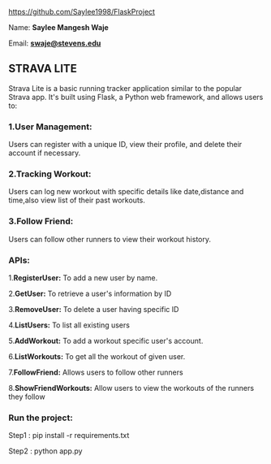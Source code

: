 https://github.com/Saylee1998/FlaskProject

Name: **Saylee Mangesh Waje**

Email: **swaje@stevens.edu**

## **STRAVA LITE**

Strava Lite is a basic running tracker application similar to the popular Strava app. It's built using Flask, a Python web framework, and allows users to:

### 1.User Management:
Users can register with a unique ID, view their profile, and delete their account if necessary.

### 2.Tracking Workout:
Users can log new workout with specific details like date,distance and time,also view list of their past workouts.

### 3.Follow Friend:
Users can follow other runners to view their workout history.


### APIs:
1.**RegisterUser:** To add a new user by name.


2.**GetUser:** To retrieve a user's information by ID

3.**RemoveUser:** To delete a user having specific ID

4.**ListUsers:** To list all existing users

5.**AddWorkout:** To add a workout specific user's account.

6.**ListWorkouts:** To get all the workout of given user.

7.**FollowFriend:** Allows users to follow other runners

8.**ShowFriendWorkouts:** Allow users to view the workouts of the runners they follow

### Run the project:
Step1 :  pip install -r requirements.txt

Step2 : python app.py


